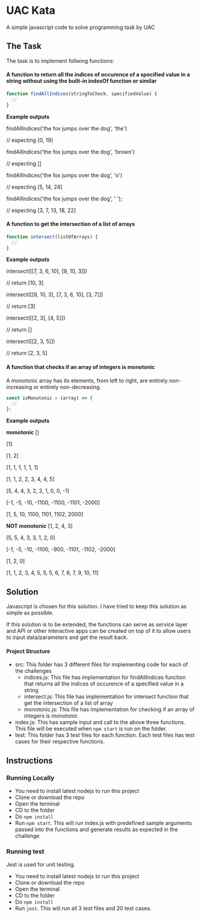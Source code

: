 # UAC Kata

A simple javascript code to solve programming task by UAC

## The Task

The task is to implement follwing functions:

#### A function to return all the indices of occurence of a specified value in a string without using the built-in indexOf function or similar

```javascript
function findAllIndices(stringToCheck, specifiedValue) {
  //
}
```

**Example outputs**

findAllIndices('the fox jumps over the dog', 'the')

// expecting [0, 19]

findAllIndices('the fox jumps over the dog', 'brown')

// expecting []

findAllIndices('the fox jumps over the dog', 'o')

// expecting [5, 14, 24]

findAllIndices('the fox jumps over the dog', ' ');

// expecting [3, 7, 13, 18, 22]

#### A function to get the intersection of a list of arrays

```javascript
function intersect(listOfArrays) {
  //
}
```

**Example outputs**

intersect([[7, 3, 6, 10], [9, 10, 3]])

// return [10, 3]

intersect([[9, 10, 3], [7, 3, 6, 10], [3, 7]])

// return [3]

intersect([[2, 3], [4, 5]])

// return []

intersect([[2, 3, 5]])

// return [2, 3, 5]

#### A function that checks if an array of integers is monotonic

A monotonic array has its elements, from left to right, are entirely non-increasing or entirely non-decreasing.

```javascript
const isMonotonic = (array) => {
  //
};
```

**Example outputs**

**monotonic**
[]

[1]

[1, 2]

[1, 1, 1, 1, 1, 1]

[1, 1, 2, 2, 3, 4, 4, 5]

[5, 4, 4, 3, 2, 2, 1, 0, 0, -1]

[-1, -5, -10, -1100, -1100, -1101, -2000]

[1, 5, 10, 1100, 1101, 1102, 2000]

**NOT monotonic**
[1, 2, 4, 3]

[5, 5, 4, 3, 3, 1, 2, 0]

[-1, -5, -10, -1100, -900, -1101, -1102, -2000]

[1, 2, 0]

[1, 1, 2, 3, 4, 5, 5, 5, 6, 7, 8, 7, 9, 10, 11]

## Solution

Javascript is chosen for this solution. I have tried to keep this solution as simple as possible.

If this solution is to be extended, the functions can serve as service layer and API or other interactive apps can be created on top of it to allow users to input data/parameters and get the result back.

#### Project Structure

- src: This folder has 3 different files for implementing code for each of the challenges
  - indices.js: This file has implementation for findAllIndices function that returns all the indices of occurence of a specified value in a string
  - intersect.js: This file has implementation for intersect function that get the intersection of a list of array
  - monotonic.js: This file has implementation for checking if an array of integers is monotonic
- index.js: This has sample input and call to the above three functions. This file will be executed when `npm start` is run on the folder.
- test: This folder has 3 test files for each function. Each test files has test cases for their respective functions.

## Instructions

### Running Locally

- You need to install latest nodejs to run this project
- Clone or download the repo
- Open the terminal
- CD to the folder
- Do `npm install`
- Run `npm start`. This will run index.js with predefined sample arguments passed into the functions and generate results as expected in the challenge

### Running test

Jest is used for unit testing.

- You need to install latest nodejs to run this project
- Clone or download the repo
- Open the terminal
- CD to the folder
- Do `npm install`
- Run `jest`. This will run all 3 test files and 20 test cases.
